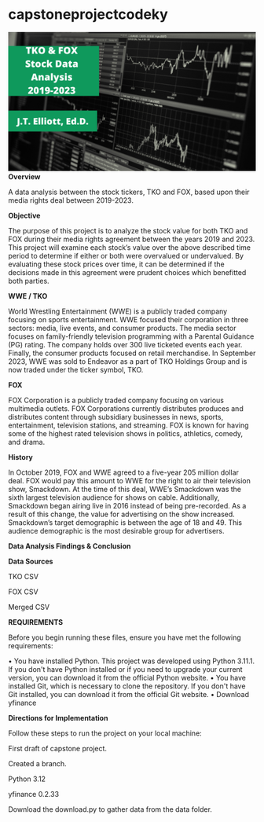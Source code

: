 # capstoneprojectcodeky

![Project banner](tko_fox_data.png)
**Overview**

A data analysis between the stock tickers, TKO and FOX, based upon their media rights deal between 2019-2023. 

**Objective**

The purpose of this project is to analyze the stock value for both TKO and FOX during their media rights agreement between the years 2019 and 2023. This project will examine each stock’s value over the above described time period to determine if either or both were overvalued or undervalued. By evaluating these stock prices over time, it can be determined if the decisions made in this agreement were prudent choices which benefitted both parties.


**WWE / TKO**

World Wrestling Entertainment (WWE) is a publicly traded company focusing on sports entertainment. WWE focused their corporation in three sectors: media, live events, and consumer products. The media sector focuses on family-friendly television programming with a Parental Guidance (PG) rating.  The company holds over 300 live ticketed events each year. Finally, the consumer products focused on retail merchandise. In September 2023, WWE was sold to Endeavor as a part of TKO Holdings Group and is now traded under the ticker symbol, TKO. 


**FOX**

FOX Corporation is a publicly traded company focusing on various multimedia outlets. FOX Corporations currently distributes produces and distributes content through subsidiary businesses in news, sports, entertainment, television stations, and streaming. FOX is known for having some of the highest rated television shows in politics, athletics, comedy, and drama. 

**History**

In October 2019, FOX and WWE agreed to a five-year 205 million dollar deal. FOX would pay this amount to WWE for the right to air their television show, Smackdown. At the time of this deal,  WWE’s Smackdown was the sixth largest television audience for shows on cable. Additionally, Smackdown began airing live in 2016 instead of being pre-recorded. As a result of this change, the value for advertising on the show increased. Smackdown’s target demographic is between the age of 18 and 49. This audience demographic is the most desirable group for advertisers. 


**Data Analysis Findings & Conclusion**

**Data Sources**

TKO CSV

FOX CSV

Merged CSV


**REQUIREMENTS**

Before you begin running these files, ensure you have met the following requirements:

•	You have installed Python. This project was developed using Python 3.11.1. If you don't have Python installed or if you need to upgrade your current version, you can download it from the official Python website.
•	You have installed Git, which is necessary to clone the repository. If you don't have Git installed, you can download it from the official Git website.
•	Download yfinance


**Directions for Implementation**

Follow these steps to run the project on your local machine:

First draft of capstone project.

Created a branch.

Python 3.12

yfinance 0.2.33

Download the download.py to gather data from the data folder.
